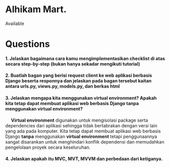 # Alhikam Mart.
Available

# Questions
#### 1. Jelaskan bagaimana cara kamu mengimplementasikan checklist di atas secara step-by-step (bukan hanya sekadar mengikuti tutorial)



#### 2. Buatlah bagan yang berisi request client ke web aplikasi berbasis Django beserta responnya dan jelaskan pada bagan tersebut kaitan antara urls.py, views.py, models.py, dan berkas html



#### 3. Jelaskan mengapa kita menggunakan virtual environment? Apakah kita tetap dapat membuat aplikasi web berbasis Django tanpa menggunakan virtual environment?
&emsp; **Virtual environment** digunakan untuk mengisolasi package serta dependencies dari aplikasi sehingga tidak bertabrakan dengan versi lain yang ada pada komputer. Kita tetap dapat membuat aplikasi web berbasis Django **tanpa** menggunakan **virtual environment** tetapi penggunaannya sangat disarankan untuk menghindari konflik dependensi dan memudahkan pengelolaan proyek secara keseluruhan.

#### 4. Jelaskan apakah itu MVC, MVT, MVVM dan perbedaan dari ketiganya.


